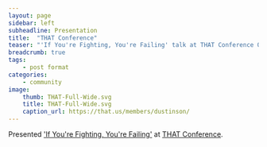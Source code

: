 ```yaml
---
layout: page
sidebar: left
subheadline: Presentation
title:  "THAT Conference"
teaser: "'If You're Fighting, You're Failing' talk at THAT Conference Online"
breadcrumb: true
tags:
    - post format
categories:
    - community
image:
    thumb: THAT-Full-Wide.svg
    title: THAT-Full-Wide.svg
    caption_url: https://that.us/members/dustinson/
---
```

Presented <a href="https://that.us/activities/nIO31FvXD0ppdMQkIbny" target='new'>'If You're Fighting, You're Failing'</a> at <a href='https://that.us/members/dustinson/' target='new'>THAT Conference</a>.